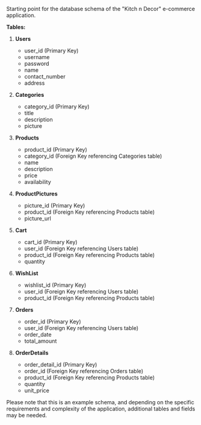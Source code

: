 Starting point for the database schema of the "Kitch n Decor" e-commerce application.

**Tables:**
1. **Users**
   - user_id (Primary Key)
   - username
   - password
   - name
   - contact_number
   - address

2. **Categories**
   - category_id (Primary Key)
   - title
   - description
   - picture

3. **Products**
   - product_id (Primary Key)
   - category_id (Foreign Key referencing Categories table)
   - name
   - description
   - price
   - availability

4. **ProductPictures**
   - picture_id (Primary Key)
   - product_id (Foreign Key referencing Products table)
   - picture_url

5. **Cart**
   - cart_id (Primary Key)
   - user_id (Foreign Key referencing Users table)
   - product_id (Foreign Key referencing Products table)
   - quantity

6. **WishList**
   - wishlist_id (Primary Key)
   - user_id (Foreign Key referencing Users table)
   - product_id (Foreign Key referencing Products table)

7. **Orders**
   - order_id (Primary Key)
   - user_id (Foreign Key referencing Users table)
   - order_date
   - total_amount

8. **OrderDetails**
   - order_detail_id (Primary Key)
   - order_id (Foreign Key referencing Orders table)
   - product_id (Foreign Key referencing Products table)
   - quantity
   - unit_price

Please note that this is an example schema, and depending on the specific requirements and complexity of the application, additional tables and fields may be needed.

